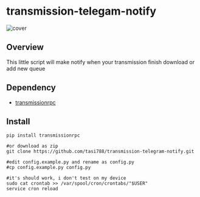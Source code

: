 # transmission-telegam-notify

![cover](http://file.sudo.host/rNWZ/Image%202018-05-06%20at%206.23.35%20PM.png)

## Overview
This little script will make notify when your transmission finish download or add new queue

## Dependency
- [transmissionrpc](https://bitbucket.org/blueluna/transmissionrpc/wiki/Home)

## Install

```shell
pip install transmissionrpc

#or download as zip
git clone https://github.com/tasi788/transmission-telegram-notify.git

#edit config.example.py and rename as config.py
#cp config.example.py config.py

#it's should work, i don't test on my device
sudo cat crontab >> /var/spool/cron/crontabs/"$USER"
service cron reload
```
